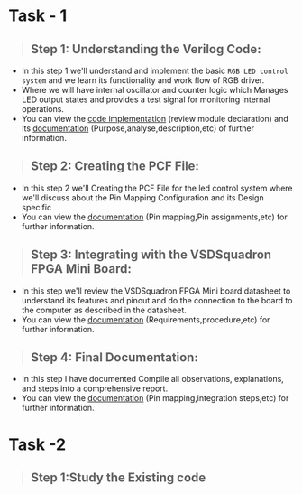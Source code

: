 # **Task - 1**

> ## **Step 1: Understanding the Verilog Code**:
+ In this step 1 we'll understand and implement the basic `RGB LED control system` and we learn its functionality and work flow of RGB driver.  
+ Where we will have internal oscillator and counter logic which Manages LED output states and provides a test signal for monitoring internal operations.  
+ You can view the [code implementation](Task_1_Files/Code_implementation.md) (review module declaration) and its [documentation](https://github.com/sribalaji-16/VSD_FPGA/blob/main/Task_1_Files/Understanding%20the%20Verilog%20Code.md) (Purpose,analyse,description,etc) of further information.
 
> ## **Step 2: Creating the PCF File**:
+ In this step 2 we'll Creating the PCF File for the led control system where we'll discuss about the Pin Mapping Configuration and its Design specific  
+ You can view the [documentation](Task_1_Files/Creating_the_PCF_file.md) (Pin mapping,Pin assignments,etc) for further information.

> ## **Step 3: Integrating with the VSDSquadron FPGA Mini Board**:
+ In this step we'll review the VSDSquadron FPGA Mini board datasheet to understand its features and pinout and do the connection to the board to the computer as described in the datasheet.  
+ You can view the [documentation](https://github.com/sribalaji-16/VSD_FPGA/blob/main/Task_1_Files/Integrating%20VSD%20squadron%20FPGA%20mini.md) (Requirements,procedure,etc) for further information.

> ## **Step 4: Final Documentation**:
+ In this step I have documented Compile all observations, explanations, and steps into a comprehensive report.  
+ You can view the [documentation](https://github.com/sribalaji-16/VSD_FPGA/blob/main/Task_1_Files/Final%20Documentation%20Report.md) (Pin mapping,integration steps,etc) for further information.  

# **Task -2**

> ## **Step 1:Study the Existing code**
